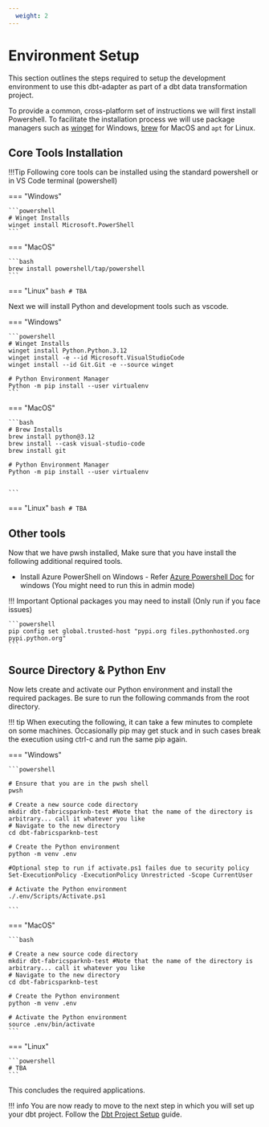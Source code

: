 ```yaml
---
  weight: 2
---
```


# Environment Setup
This section outlines the steps required to setup the development environment to use this dbt-adapter as part of a dbt data transformation project.

To provide a common, cross-platform set of instructions we will first install Powershell. To facilitate the installation process we will use package managers such as [winget](https://learn.microsoft.com/en-us/windows/package-manager/winget/) for Windows, [brew](https://brew.sh/) for MacOS and `apt` for Linux.

## Core Tools Installation

!!!Tip
    Following core tools can be installed using the standard powershell or in VS Code terminal (powershell)

=== "Windows"

    ```powershell
    # Winget Installs 
    winget install Microsoft.PowerShell
    ```

=== "MacOS"

    ```bash
    brew install powershell/tap/powershell
    ```

=== "Linux"
    ```bash
    # TBA
    ```

Next we will install Python and development tools such as vscode.

=== "Windows"

    ```powershell
    # Winget Installs 
    winget install Python.Python.3.12
    winget install -e --id Microsoft.VisualStudioCode
    winget install --id Git.Git -e --source winget

    # Python Environment Manager
    Python -m pip install --user virtualenv
    ```

=== "MacOS"

    ```bash
    # Brew Installs
    brew install python@3.12
    brew install --cask visual-studio-code
    brew install git

    # Python Environment Manager
    Python -m pip install --user virtualenv


    ```

=== "Linux"
    ```bash
    # TBA
    ```

## Other tools
Now that we have pwsh installed, Make sure that you have install the following additional required tools.

- Install Azure PowerShell on Windows - Refer [Azure Powershell Doc](https://learn.microsoft.com/en-us/powershell/azure/install-azps-windows?view=azps-12.1.0&tabs=powershell&pivots=windows-psgallery) for windows (You might need to run this in admin mode)

!!! Important
    Optional packages you may need to install (Only run if you face issues)

    ```powershell
    pip config set global.trusted-host "pypi.org files.pythonhosted.org pypi.python.org"
    ```

## Source Directory & Python Env
Now lets create and activate our Python environment and install the required packages. Be sure to run the following commands from the root directory.

!!! tip
    When executing the following, it can take a few minutes to complete on some machines. Occasionally pip may get stuck and in such cases break the execution using ctrl-c and run the same pip again. 


=== "Windows"

    ```powershell

    # Ensure that you are in the pwsh shell
    pwsh

    # Create a new source code directory
    mkdir dbt-fabricsparknb-test #Note that the name of the directory is arbitrary... call it whatever you like
    # Navigate to the new directory
    cd dbt-fabricsparknb-test

    # Create the Python environment
    python -m venv .env

    #Optional step to run if activate.ps1 failes due to security policy
    Set-ExecutionPolicy -ExecutionPolicy Unrestricted -Scope CurrentUser

    # Activate the Python environment
    ./.env/Scripts/Activate.ps1

    ```


=== "MacOS"

    ```bash

    # Create a new source code directory
    mkdir dbt-fabricsparknb-test #Note that the name of the directory is arbitrary... call it whatever you like
    # Navigate to the new directory
    cd dbt-fabricsparknb-test

    # Create the Python environment
    python -m venv .env

    # Activate the Python environment
    source .env/bin/activate
    ```

=== "Linux"

    ```powershell
    # TBA
    ```

This concludes the required applications.


!!! info
    You are now ready to move to the next step in which you will set up your dbt project. Follow the [Dbt Project Setup](./dbt_setup.md) guide.
